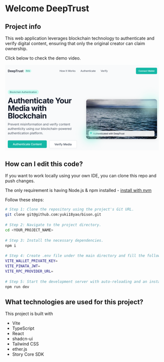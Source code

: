 # Welcome DeepTrust

## Project info
This web application leverages blockchain technology to authenticate and verify digital content, ensuring that only the original creator can claim ownership.

Click below to check the demo video.

[![DeepTrust Demo Video](public\deeptrust.png)](https://www.youtube.com/watch?v=w8QZ7aCChQk)


## How can I edit this code?
If you want to work locally using your own IDE, you can clone this repo and push changes.

The only requirement is having Node.js & npm installed - [install with nvm](https://github.com/nvm-sh/nvm#installing-and-updating)

Follow these steps:

```sh
# Step 1: Clone the repository using the project's Git URL.
git clone git@github.com:yuki18yao/bison.git

# Step 2: Navigate to the project directory.
cd <YOUR_PROJECT_NAME>

# Step 3: Install the necessary dependencies.
npm i

# Step 4: Create .env file under the main directory and fill the following API keys
VITE_WALLET_PRIVATE_KEY=
VITE_PINATA_JWT=
VITE_RPC_PROVIDER_URL=

# Step 5: Start the development server with auto-reloading and an instant preview.
npm run dev
```

## What technologies are used for this project?

This project is built with

- Vite
- TypeScript
- React
- shadcn-ui
- Tailwind CSS
- ether.js
- Story Core SDK